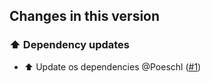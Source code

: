 ## Changes in this version

### ⬆️ Dependency updates

- ⬆️ Update os dependencies @Poeschl ([#1](https://github.com/Poeschl-HomeAssistant-Addons/vnc-viewer/pull/1))
